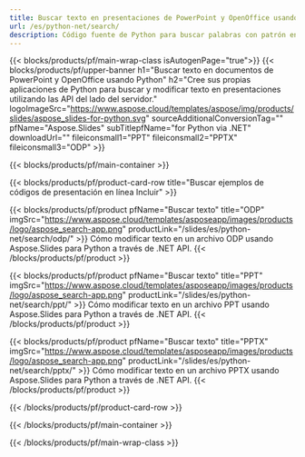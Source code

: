 ```yaml
---
title: Buscar texto en presentaciones de PowerPoint y OpenOffice usando Python
url: /es/python-net/search/
description: Código fuente de Python para buscar palabras con patrón en presentaciones de PowerPoint y OpenOffice™
---
```


{{< blocks/products/pf/main-wrap-class isAutogenPage="true">}}
{{< blocks/products/pf/upper-banner h1="Buscar texto en documentos de PowerPoint y OpenOffice usando Python" h2="Cree sus propias aplicaciones de Python para buscar y modificar texto en presentaciones utilizando las API del lado del servidor." logoImageSrc="https://www.aspose.cloud/templates/aspose/img/products/slides/aspose_slides-for-python.svg" sourceAdditionalConversionTag="" pfName="Aspose.Slides" subTitlepfName="for Python via .NET" downloadUrl="" fileiconsmall1="PPT" fileiconsmall2="PPTX" fileiconsmall3="ODP" >}}

{{< blocks/products/pf/main-container >}}

{{< blocks/products/pf/product-card-row title="Buscar ejemplos de códigos de presentación en línea Incluir" >}}

{{< blocks/products/pf/product pfName="Buscar texto" title="ODP" imgSrc="https://www.aspose.cloud/templates/asposeapp/images/products/logo/aspose_search-app.png" productLink="/slides/es/python-net/search/odp/" >}}
Cómo modificar texto en un archivo ODP usando Aspose.Slides para Python a través de .NET API.
{{< /blocks/products/pf/product >}}

{{< blocks/products/pf/product pfName="Buscar texto" title="PPT" imgSrc="https://www.aspose.cloud/templates/asposeapp/images/products/logo/aspose_search-app.png" productLink="/slides/es/python-net/search/ppt/" >}}
Cómo modificar texto en un archivo PPT usando Aspose.Slides para Python a través de .NET API.
{{< /blocks/products/pf/product >}}

{{< blocks/products/pf/product pfName="Buscar texto" title="PPTX" imgSrc="https://www.aspose.cloud/templates/asposeapp/images/products/logo/aspose_search-app.png" productLink="/slides/es/python-net/search/pptx/" >}}
Cómo modificar texto en un archivo PPTX usando Aspose.Slides para Python a través de .NET API.
{{< /blocks/products/pf/product >}}



{{< /blocks/products/pf/product-card-row >}}

{{< /blocks/products/pf/main-container >}}
    
{{< /blocks/products/pf/main-wrap-class >}}